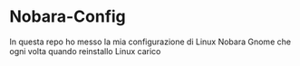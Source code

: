 # Nobara-Config
In questa repo ho messo la mia configurazione di Linux Nobara Gnome che ogni volta quando reinstallo Linux carico

